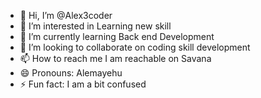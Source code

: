 - 👋 Hi, I’m @Alex3coder
- 👀 I’m interested in Learning new skill
- 🌱 I’m currently learning Back end Development
- 💞️ I’m looking to collaborate on coding skill development
- 📫 How to reach me I am reachable on Savana
- 😄 Pronouns: Alemayehu
- ⚡ Fun fact: I am a bit confused 

<!---
Alex3coder/Alex3coder is a ✨ special ✨ student because its `README.md` (this file) appears on your GitHub profile.
You can click the Preview link to take a look at your changes.
--->
